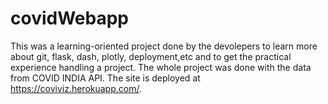 # covidWebapp

This was a learning-oriented project done by the devolepers to learn more about git, flask, dash, plotly, deployment,etc and to get the practical experience handling a project. The whole project was done with the data from COVID INDIA API. The site is deployed at https://coviviz.herokuapp.com/.
